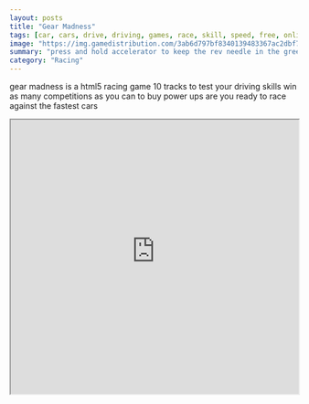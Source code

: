 ```yaml
---
layout: posts
title: "Gear Madness"
tags: [car, cars, drive, driving, games, race, skill, speed, free, online, games, oyna, game, free, games, play, play, games]
image: "https://img.gamedistribution.com/3ab6d797bf8340139483367ac2dbf76b.jpg"
summary: "press and hold accelerator to keep the rev needle in the green area and make a perfect start press the gear at the right time for an excellent gear shift  free online games oyna game free games play play games"
category: "Racing"
---
```


gear madness is a html5 racing game 10 tracks to test your driving skills win as many competitions as you can to buy power ups are you ready to race against the fastest cars

<iframe width="100%" height="480px;" src="https://html5.gamedistribution.com/3ab6d797bf8340139483367ac2dbf76b/"></iframe>